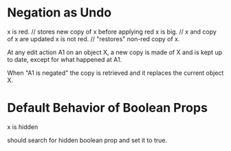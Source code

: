 # Negation as Undo

x is red. //  stores new copy of x before applying red
x is big. //  x and copy of x are updated
x is not red. // "restores" non-red copy of x.

At any edit action A1 on an object X, a new copy is made of X and is kept up to date, except for what happened at A1.

When "A1 is negated" the copy is retrieved and it replaces the current object X.



# Default Behavior of Boolean Props

x is hidden

should search for hidden boolean prop and set it to true.
